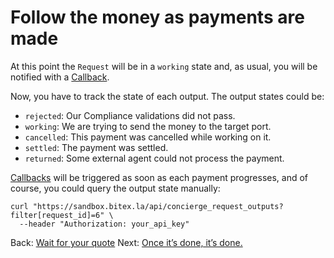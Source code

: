 
# Follow the money as payments are made

At this point the `Request` will be in a `working` state and, as usual, you will be notified with a [Callback](/concierge/callback).

Now, you have to track the state of each output. The output states could be:

  - `rejected`:  Our Compliance validations did not pass.
  - `working`:   We are trying to send the money to the target port.
  - `cancelled`: This payment was cancelled while working on it.
  - `settled`:   The payment was settled.
  - `returned`:  Some external agent could not process the payment.

[Callbacks](/concierge/callback) will be triggered as soon as each payment progresses, and of course, you could query the output state manually:

```
curl "https://sandbox.bitex.la/api/concierge_request_outputs?filter[request_id]=6" \
  --header "Authorization: your_api_key"
```

<div class="footer-nav">
  <span>
    Back:
    <a href="/concierge/wait">Wait for your quote</a>
  </span>
  <span class="forth">
      Next: <a href="/concierge/once">Once it’s done, it’s done.</a>
  </span>
</div>
